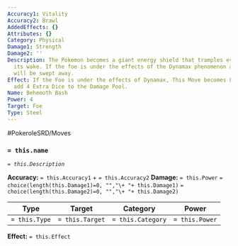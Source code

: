 ```yaml
---
Accuracy1: Vitality
Accuracy2: Brawl
AddedEffects: {}
Attributes: {}
Category: Physical
Damage1: Strength
Damage2: ''
Description: The Pokemon becomes a giant energy shield that tramples everything in
  its wake. If the foe is under the effects of the Dynamax phenomenon all its energy
  will be swept away.
Effect: If the Foe is under the effects of Dynamax, This Move becomes Lethal and you
  add 4 Extra Dice to the Damage Pool.
Name: Behemoth Bash
Power: 4
Target: Foe
Type: Steel
---
```


#PokeroleSRD/Moves

### `= this.name` 
*`= this.Description`*

**Accuracy:** `= this.Accuracy1` + `= this.Accuracy2`
**Damage:** `= this.Power` `= choice(length(this.Damage1)=0, "","\+ "+ this.Damage1)` `= choice(length(this.Damage2)=0, "","\+ "+ this.Damage2)`

| Type          | Target          | Category          | Power          |
| ------------- | --------------- | ----------------  | -------------- |
| `= this.Type` | `= this.Target` | `= this.Category` | `= this.Power` | 

**Effect:** `= this.Effect`